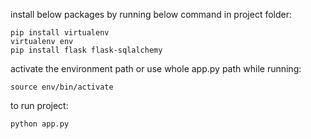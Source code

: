 install below packages by running below command in project folder:

    pip install virtualenv
    virtualenv env
    pip install flask flask-sqlalchemy


activate the environment path or use whole app.py path while running:
    
    source env/bin/activate


to run project:
    
    python app.py

